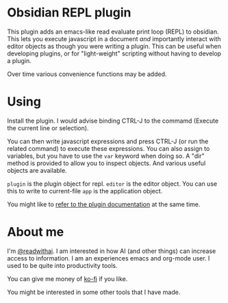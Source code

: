 # Obsidian REPL plugin

This plugin adds an emacs-like read evaluate print loop (REPL) to obsidian.
This lets you execute javascript in a document *and* importantly interact with editor objects as though you were writing a plugin.
This can be useful when developing plugins, or for "light-weight" scripting without having to develop a plugin.

Over time various convenience functions may be added.

# Using
Install the plugin. I would advise binding CTRL-J to the commamd (Execute the current line or selection).

You can then write javascript expressions and press CTRL-J (or run the related command) to execute these expressions.
You can also assign to variables, but you have to use the `var` keyword when doing so.
A "dir" method is provided to allow you to inspect objects. And various useful objects are available.

`plugin` is the plugin object for repl.
`editor` is the editor object. You can use this to write to current-file
`app` is the application object.

You might like to [refer to the plugin documentation](https://docs.obsidian.md/Plugins/Getting+started/Build+a+plugin) at the same time.

# About me

I'm [@readwithai](https://x.com/readwithai). I am interested in how AI (and other things) can increase access to information. I am an experiences emacs and org-mode user. I used to be quite into productivity tools.

You can give me money of [ko-fi](https://ko-fi.com/readwithai) if you like.

You might be interested in some other tools that I have made.
